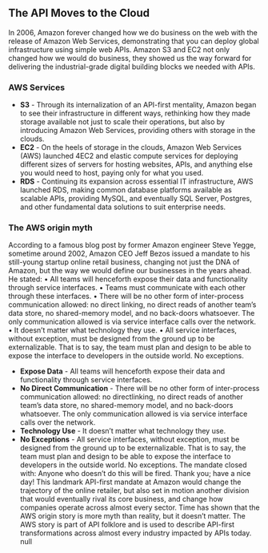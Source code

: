 ## The API Moves to the Cloud 
In 2006, Amazon forever changed how we do business on the web with the release of Amazon Web Services, demonstrating that you can deploy global infrastructure using simple web APIs. Amazon S3 and EC2 not only changed how we would do business, they showed us the way forward for delivering the industrial-grade digital building blocks we needed with APIs. 

### AWS Services 
 

- **S3** - Through its internalization of an API-first mentality, Amazon began to see their infrastructure in different ways, rethinking how they made storage available not just to scale their operations, but also by introducing Amazon Web Services, providing others with storage in the clouds. 
- **EC2** - On the heels of storage in the clouds, Amazon Web Services (AWS) launched 4EC2 and elastic compute services for deploying different sizes of servers for hosting websites, APIs, and anything else you would need to host, paying only for what you used. 
- **RDS** - Continuing its expansion across essential IT infrastructure, AWS launched RDS, making common database platforms available as scalable APIs, providing MySQL, and eventually SQL Server, Postgres, and other fundamental data solutions to suit enterprise needs. 
 
### The AWS origin myth 
According to a famous blog post by former Amazon engineer Steve Yegge, sometime around 2002, Amazon CEO Jeff Bezos issued a mandate to his still-young startup online retail business, changing not just the DNA of Amazon, but the way we would define our businesses in the years ahead. He stated:
• All teams will henceforth expose their data and functionality through service interfaces.
• Teams must communicate with each other through these interfaces.
• There will be no other form of inter-process communication allowed: no direct
linking, no direct reads of another team’s data store, no shared-memory model, and no back-doors whatsoever. The only communication allowed is via service interface calls over the network.
• It doesn’t matter what technology they use.
• All service interfaces, without exception, must be designed from the ground up to
be externalizable. That is to say, the team must plan and design to be able to expose the interface to developers in the outside world. No exceptions. 

- **Expose Data** - All teams will henceforth expose their data and functionality through service interfaces. 
- **No Direct Communication** - There will be no other form of inter-process communication allowed: no directlinking, no direct reads of another team’s data store, no shared-memory model, and no back-doors whatsoever. The only communication allowed is via service interface calls over the network. 
- **Technology Use** - It doesn’t matter what technology they use. 
- **No Exceptions** - All service interfaces, without exception, must be designed from the ground up to be externalizable. That is to say, the team must plan and design to be able to expose the interface to developers in the outside world. No exceptions. 
The mandate closed with: Anyone who doesn’t do this will be fired. Thank you; have a nice day!
This landmark API-first mandate at Amazon would change the trajectory of the online retailer, but also set in motion another division that would eventually rival its core business, and change how companies operate across almost every sector.
Time has shown that the AWS origin story is more myth than reality, but it doesn’t matter. The AWS story is part of API folklore and is used to describe API-first transformations across almost every industry impacted by APIs today. 
null 
